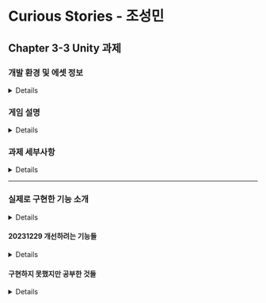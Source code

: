 # Curious Stories - 조성민

## Chapter 3-3 Unity 과제

### 개발 환경 및 에셋 정보
<details>

#### 개발 환경
### Unity 2022.3.2f1

<br/>

#### 사용한 에셋

##### Top-Dwon 2D RPG Assets Pack
https://assetstore.unity.com/packages/2d/pixelwitchery-239673

<br/>

#### 사용한 폰트
##### 쿠키런 폰트
##### https://www.cookierunfont.com/

<br/>

#### 개발 기간
##### 3일 (20231226 ~ 20231228)
20231229 추가 개선 예정

<br/>

</details>

### 게임 설명
<details>

이번 게임은 미완성의 게임으로 최종 프로젝트에 들어가기 앞서서 기술적인 부분을 공부하기 위해 만든 게임이다.

게임의 기본적인 내용은 '잔혹동화'라는 키워드로 설명할 수 있을 것 같다.

우리가 익히 알고 있는 동화의 이야기를 따라가지만, 

플레이어의 선택에 따라서 결과가 우리가 아는 동화와 달라지는

인터렉터블한 책을 읽는 느낌을 주기위한 게임으로 만들었다.

동화책의 느낌을 살리기 위해 IntroScene에는 서고 느낌이 나게,

TitleScene에서는 책장에서 책을 뽑는 느낌이 나게, CollectionScene에서는 책에서 도감(사전)을 보는 느낌이 나게 만드려고 했다.

게임의 전반적인 진행은 2D 알만툴(쯔꾸르) 형식의 게임을 구현하려고 하였다.
  
</details>

### 과제 세부사항
<details>

#### 과제 개요
이번 과제는 자유 과제로 최종 프로젝트에 들어가기 전에 마지막 정비 과정이라고 생각되어

최대한 어깨에 힘을 빼고 최종 프로젝트에서 사용할만한 기술적 시도를 하는데 중점을 두었다.

<br/>

#### 요구사항

##### 필수요구사항

씬 전환하는 기능 구현

<br/>

##### 선택요구사항
1. 오브젝트 풀링
2. Instantiate로 오브젝트 생성
3. InputAction 사용
4. 스크립트로 버튼에 이벤트 추가
5. delegate 사용
6. raycast
7. generic을 이용한 싱글톤
8. FSM
9. Dictionary 활용
10. Queue, Stack 활용

<br/>
  
</details>

----

### 실제로 구현한 기능 소개

<details>

이 게임을 만들면서 구현했던 기능들은

Button에 마우스를 호버 했을 때, 다양한 효과가 나타날 수 있게 (IPointerEnter, IPointerExit)을 사용한 것과

여러 Button들을 만들고 이 Button들에 각각의 기능들을 부여한 것과

플레이어의 이동을 GetAxis가 아니라 InputAction을 이용한 것,

UI의 기능들을 최대한 이용하여 다양한 해상도에서도 원하는 UI 구성으로 보일 수 있도록 한 것

Coroutine을 이용하여 글씨가 순서대로 나오며 책을 읽는 듯한 효과를 주는 것

</details>

#### 20231229 개선하려는 기능들

<details>

원래는 04.Chapter_01 부분에 좀 더 구현하여 기본적인 게임의 진행까지(데모버전) 만드는 것이 목표였으나,

다양한 기술들을 공부하느랴고 이를 완수하지 못하고 기본적인 UI 틀과 Button들, 캐릭터와 이동 정도를 구현하였다.

오늘 추가로 raycast를 이용한 특정 물체와의 상호 작용, NPC를 추가하여 상호작용하여 대화하는 기능까지 구현하려고 한다.

</details>

#### 구현하지 못했지만 공부한 것들

<details>

이번 게임을 작업하면서 구현하지는 못했지만 따로 공부했던 내용들은

Dictionary를 활용하는 것인데, 이는 알고리즘 문제를 풀면서 공부하게 된 것으로,

데이터를 저장하는 과정에서 "값"과 "데이터"의 쌍 데이터를 받은 경우에, 값을 가지고 데이터를 찾기 위해서 사용하였으며,

https://school.programmers.co.kr/learn/courses/30/lessons/150370

특히 위의 문제에서 대두되어 여러가지 예제를 보면서 공부하였다.

</details>


